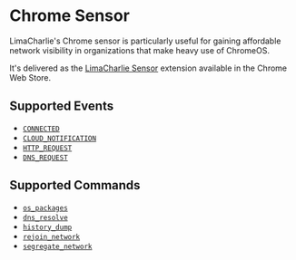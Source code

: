 # Chrome Sensor

LimaCharlie's Chrome sensor is particularly useful for gaining affordable network visibility in organizations that make heavy use of ChromeOS.

It's delivered as the [LimaCharlie Sensor](https://chrome.google.com/webstore/detail/limacharlie-sensor/ljdgkaegafdgakkjekimaehhneieecki) extension available in the Chrome Web Store.

## Supported Events

* [`CONNECTED`](../events.md#connected)
* [`CLOUD_NOTIFICATION`](../events.md#cloud_notification)
* [`HTTP_REQUEST`](../events.md#http_request)
* [`DNS_REQUEST`](../events.md#dns_request)

## Supported Commands

* [`os_packages`](../sensor_commands.md#os_packages)
* [`dns_resolve`](../sensor_commands.md#dns_resolve)
* [`history_dump`](../sensor_commands.md#history_dump)
* [`rejoin_network`](../sensor_commands.md#rejoin_network)
* [`segregate_network`](../sensor_commands.md#segregate_network)
